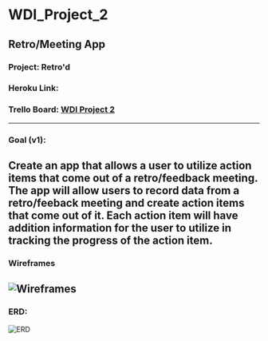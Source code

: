 # WDI_Project_2
Retro/Meeting App
---
### Project: Retro'd
### Heroku Link:
### Trello Board: [WDI Project 2](https://trello.com/b/74XgZJik/wdi-project-2-full-stack-crud)
---
### Goal (v1):
Create an app that allows a user to utilize action items that come out of a retro/feedback meeting. The app will allow users to record data from a retro/feeback meeting and create action items that come out of it. Each action item will have addition information for the user to utilize in tracking the progress of the action item.
---
### Wireframes
![Wireframes](project/Wireframes.png)
---
### ERD:
![ERD](project/ERD.jpg)

